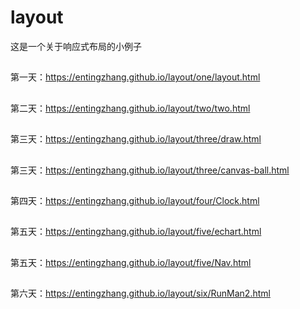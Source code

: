 # layout
这是一个关于响应式布局的小例子
##
第一天：https://entingzhang.github.io/layout/one/layout.html
##
第二天：https://entingzhang.github.io/layout/two/two.html
##
第三天：https://entingzhang.github.io/layout/three/draw.html
##
第三天：https://entingzhang.github.io/layout/three/canvas-ball.html
##
第四天：https://entingzhang.github.io/layout/four/Clock.html
##
第五天：https://entingzhang.github.io/layout/five/echart.html
##
第五天：https://entingzhang.github.io/layout/five/Nav.html
##
第六天：https://entingzhang.github.io/layout/six/RunMan2.html
